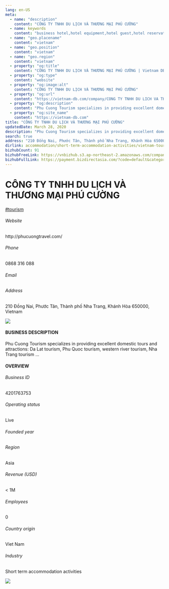 ```yaml
---
lang: en-US
meta:
  - name: "description"
    content: "CÔNG TY TNHH DU LỊCH VÀ THƯƠNG MẠI PHÚ CƯỜNG"
  - name: keywords
    content: "business hotel,hotel equipment,hotel guest,hotel reservation,leisure hotel,on site,resort hotels,travelers,vacation,vacation,vacation,vacation,vacation,vacation,vacation,vietnam-tourism-companies"
  - name: "geo.placename"
    content: "vietnam"
  - name: "geo.position"
    content: "vietnam"
  - name: "geo.region"
    content: "vietnam"
  - property: "og:title"
    content: "CÔNG TY TNHH DU LỊCH VÀ THƯƠNG MẠI PHÚ CƯỜNG | Vietnam DB"
  - property: "og:type"
    content: "website"
  - property: "og:image:alt"
    content: "CÔNG TY TNHH DU LỊCH VÀ THƯƠNG MẠI PHÚ CƯỜNG"
  - property: "og:url"
    content: "https://vietnam-db.com/company/CONG TY TNHH DU LICH VA THUONG MAI PHU CUONG-2840617"
  - property: "og:description"
    content: "Phu Cuong Tourism specializes in providing excellent domestic tours and attractions Da Lat tourism, Phu Quoc tourism, western river tourism, Nha Trang tourism ..."
  - property: "og:site_name"
    content: "https://vietnam-db.com"
title: "CÔNG TY TNHH DU LỊCH VÀ THƯƠNG MẠI PHÚ CƯỜNG"
updatedDate: March 28, 2020
description: "Phu Cuong Tourism specializes in providing excellent domestic tours and attractions Da Lat tourism, Phu Quoc tourism, western river tourism, Nha Trang tourism ..."
search: true
address: "210 Đồng Nai, Phước Tân, Thành phố Nha Trang, Khánh Hòa 650000, Vietnam"
dirlink: accommodation/short-term-accommodation-activities/vietnam-tourism-companies
bizhubCount: 91
bizhubFreeLink: https://vnbizhub.s3.ap-northeast-2.amazonaws.com/companies/vietnam-tourism-companies_preview.xlsx
bizhubFullLink: https://payment.bizdirectasia.com/?code=default&category=bizhub&item=vietnam-tourism-companies&redirect=https://vietnam-db.com
---
```



<div class="bd-item">
    <div class="item-content">
        <div class="detail-title-wrap">
            <h1 class="detail-title">
                CÔNG TY TNHH DU LỊCH VÀ THƯƠNG MẠI PHÚ CƯỜNG
            </h1>
        </div>
		<div class="detail-tagslist"><a href="/accommodation/short-term-accommodation-activities/tags/tourism" class="detail-tagitem">#tourism</a></div>
        <h6 class="bd-label">Website</h6>
        <p>http://phucuongtravel.com/</p>
		<h6 class="bd-label">Phone</h6>
        <p>0868 316 088</p>
        <h6 class="bd-label">Email</h6>
        <p><a class="textColorPrimary" href="#"></a></p>
        <h6 class="bd-label">Address</h6>
        <p>210 Đồng Nai, Phước Tân, Thành phố Nha Trang, Khánh Hòa 650000, Vietnam</p>
    </div>
</div>

<div class="banner-wrap text-center"><a href="" class="banner-link"><img src="/assets/vndb.com/BannerAds2.jpg" class="banner-img"></a></div>

<div class="bd-item">
    <div class="item-content">
        <h4 class="textColorPrimary item-title">BUSINESS DESCRIPTION</h4>
        <p>Phu Cuong Tourism specializes in providing excellent domestic tours and attractions: Da Lat tourism, Phu Quoc tourism, western river tourism, Nha Trang tourism ...</p>
    </div>
</div>

<div class="bd-item">
    <div class="item-content">
        <h4 class="textColorPrimary item-title">OVERVIEW</h4>
        <div class="item-info">
            <h6 class="bd-label">Business ID</h6>
            <p>4201763753</p>
        </div>
        <div class="item-info">
            <h6 class="bd-label">Operating status</h6>
            <p>Live<small class="bd-status_dot live"></small></p>
        </div>
        <div class="item-info">
            <h6 class="bd-label">Founded year</h6>
            <p></p>
        </div>
        <div class="item-info">
            <h6 class="bd-label">Region</h6>
            <p>Asia</p>
        </div>
        <div class="item-info">
            <h6 class="bd-label">Revenue (USD)</h6>
            <p>&lt; 1M</p>
        </div>
        <div class="item-info">
            <h6 class="bd-label">Employees</h6>
            <p>0</p>
        </div>
        <div class="item-info">
            <h6 class="bd-label">Country origin</h6>
            <p>Viet Nam</p>
        </div>
        <div class="item-info">
            <h6 class="bd-label">Industry</h6>
            <p>Short term accommodation activities</p>
        </div>
    </div>
</div>

<div class="banner-wrap text-center"><a href="" class="banner-link"><img src="/assets/vndb.com/BannerAd_04_728x90.jpg" class="banner-img"></a></div>

<CustomPopup popupTitle="ENTER EMAIL TO DOWNLOAD" popupSubTitle="The companies data will be sent to your inbox. Please enter your email." :free="this.$frontmatter.bizhubFreeLink" :paid="this.$frontmatter.bizhubFullLink" :count="this.$frontmatter.bizhubCount"/>

